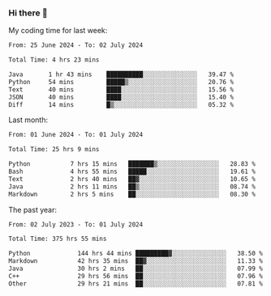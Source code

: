 ### Hi there 👋

My coding time for last week:

<!--START_SECTION:week-->

```txt
From: 25 June 2024 - To: 02 July 2024

Total Time: 4 hrs 23 mins

Java       1 hr 43 mins    ██████████░░░░░░░░░░░░░░░   39.47 %
Python     54 mins         █████▒░░░░░░░░░░░░░░░░░░░   20.76 %
Text       40 mins         ████░░░░░░░░░░░░░░░░░░░░░   15.56 %
JSON       40 mins         ████░░░░░░░░░░░░░░░░░░░░░   15.40 %
Diff       14 mins         █▒░░░░░░░░░░░░░░░░░░░░░░░   05.32 %
```

<!--END_SECTION:week-->

Last month:

<!--START_SECTION:month-->

```txt
From: 01 June 2024 - To: 01 July 2024

Total Time: 25 hrs 9 mins

Python           7 hrs 15 mins   ███████▒░░░░░░░░░░░░░░░░░   28.83 %
Bash             4 hrs 55 mins   █████░░░░░░░░░░░░░░░░░░░░   19.61 %
Text             2 hrs 40 mins   ██▓░░░░░░░░░░░░░░░░░░░░░░   10.65 %
Java             2 hrs 11 mins   ██▒░░░░░░░░░░░░░░░░░░░░░░   08.74 %
Markdown         2 hrs 5 mins    ██░░░░░░░░░░░░░░░░░░░░░░░   08.30 %
```

<!--END_SECTION:month-->

The past year:

<!--START_SECTION:year-->

```txt
From: 02 July 2023 - To: 01 July 2024

Total Time: 375 hrs 55 mins

Python             144 hrs 44 mins █████████▓░░░░░░░░░░░░░░░   38.50 %
Markdown           42 hrs 35 mins  ██▓░░░░░░░░░░░░░░░░░░░░░░   11.33 %
Java               30 hrs 2 mins   ██░░░░░░░░░░░░░░░░░░░░░░░   07.99 %
C++                29 hrs 56 mins  ██░░░░░░░░░░░░░░░░░░░░░░░   07.96 %
Other              29 hrs 21 mins  ██░░░░░░░░░░░░░░░░░░░░░░░   07.81 %
```

<!--END_SECTION:year-->
